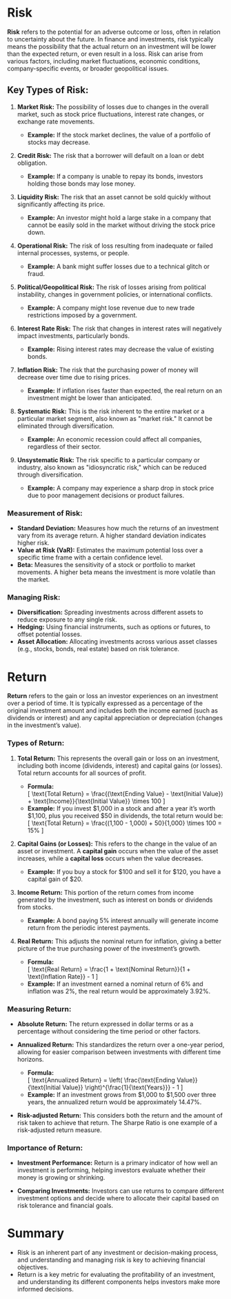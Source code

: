 # Risk

**Risk** refers to the potential for an adverse outcome or loss, often in relation to uncertainty about the future. In finance and investments, risk typically means the possibility that the actual return on an investment will be lower than the expected return, or even result in a loss. Risk can arise from various factors, including market fluctuations, economic conditions, company-specific events, or broader geopolitical issues.

## Key Types of Risk:

1. **Market Risk:** The possibility of losses due to changes in the overall market, such as stock price fluctuations, interest rate changes, or exchange rate movements.
   - **Example:** If the stock market declines, the value of a portfolio of stocks may decrease.

2. **Credit Risk:** The risk that a borrower will default on a loan or debt obligation.
   - **Example:** If a company is unable to repay its bonds, investors holding those bonds may lose money.

3. **Liquidity Risk:** The risk that an asset cannot be sold quickly without significantly affecting its price.
   - **Example:** An investor might hold a large stake in a company that cannot be easily sold in the market without driving the stock price down.

4. **Operational Risk:** The risk of loss resulting from inadequate or failed internal processes, systems, or people.
   - **Example:** A bank might suffer losses due to a technical glitch or fraud.

5. **Political/Geopolitical Risk:** The risk of losses arising from political instability, changes in government policies, or international conflicts.
   - **Example:** A company might lose revenue due to new trade restrictions imposed by a government.

6. **Interest Rate Risk:** The risk that changes in interest rates will negatively impact investments, particularly bonds.
   - **Example:** Rising interest rates may decrease the value of existing bonds.

7. **Inflation Risk:** The risk that the purchasing power of money will decrease over time due to rising prices.
   - **Example:** If inflation rises faster than expected, the real return on an investment might be lower than anticipated.

8. **Systematic Risk:** This is the risk inherent to the entire market or a particular market segment, also known as "market risk." It cannot be eliminated through diversification.
   - **Example:** An economic recession could affect all companies, regardless of their sector.

9. **Unsystematic Risk:** The risk specific to a particular company or industry, also known as "idiosyncratic risk," which can be reduced through diversification.
   - **Example:** A company may experience a sharp drop in stock price due to poor management decisions or product failures.

### Measurement of Risk:

- **Standard Deviation:** Measures how much the returns of an investment vary from its average return. A higher standard deviation indicates higher risk.
- **Value at Risk (VaR):** Estimates the maximum potential loss over a specific time frame with a certain confidence level.
- **Beta:** Measures the sensitivity of a stock or portfolio to market movements. A higher beta means the investment is more volatile than the market.

### Managing Risk:
- **Diversification:** Spreading investments across different assets to reduce exposure to any single risk.
- **Hedging:** Using financial instruments, such as options or futures, to offset potential losses.
- **Asset Allocation:** Allocating investments across various asset classes (e.g., stocks, bonds, real estate) based on risk tolerance.

# Return

**Return** refers to the gain or loss an investor experiences on an investment over a period of time. It is typically expressed as a percentage of the original investment amount and includes both the income earned (such as dividends or interest) and any capital appreciation or depreciation (changes in the investment’s value).

### Types of Return:

1. **Total Return:** This represents the overall gain or loss on an investment, including both income (dividends, interest) and capital gains (or losses). Total return accounts for all sources of profit.
   - **Formula:**  
   \[
   \text{Total Return} = \frac{(\text{Ending Value} - \text{Initial Value}) + \text{Income}}{\text{Initial Value}} \times 100
   \]
   - **Example:** If you invest $1,000 in a stock and after a year it’s worth $1,100, plus you received $50 in dividends, the total return would be:  
   \[
   \text{Total Return} = \frac{(1,100 - 1,000) + 50}{1,000} \times 100 = 15\%
   \]

2. **Capital Gains (or Losses):** This refers to the change in the value of an asset or investment. A **capital gain** occurs when the value of the asset increases, while a **capital loss** occurs when the value decreases.
   - **Example:** If you buy a stock for $100 and sell it for $120, you have a capital gain of $20.

3. **Income Return:** This portion of the return comes from income generated by the investment, such as interest on bonds or dividends from stocks.
   - **Example:** A bond paying 5% interest annually will generate income return from the periodic interest payments.

4. **Real Return:** This adjusts the nominal return for inflation, giving a better picture of the true purchasing power of the investment’s growth.
   - **Formula:**  
   \[
   \text{Real Return} = \frac{1 + \text{Nominal Return}}{1 + \text{Inflation Rate}} - 1
   \]
   - **Example:** If an investment earned a nominal return of 6% and inflation was 2%, the real return would be approximately 3.92%.

### Measuring Return:

- **Absolute Return:** The return expressed in dollar terms or as a percentage without considering the time period or other factors.
  
- **Annualized Return:** This standardizes the return over a one-year period, allowing for easier comparison between investments with different time horizons.
  - **Formula:**  
  \[
  \text{Annualized Return} = \left( \frac{\text{Ending Value}}{\text{Initial Value}} \right)^{\frac{1}{\text{Years}}} - 1
  \]
  - **Example:** If an investment grows from $1,000 to $1,500 over three years, the annualized return would be approximately 14.47%.

- **Risk-adjusted Return:** This considers both the return and the amount of risk taken to achieve that return. The Sharpe Ratio is one example of a risk-adjusted return measure.

### Importance of Return:
- **Investment Performance:** Return is a primary indicator of how well an investment is performing, helping investors evaluate whether their money is growing or shrinking.
  
- **Comparing Investments:** Investors can use returns to compare different investment options and decide where to allocate their capital based on risk tolerance and financial goals.

# Summary 
- Risk is an inherent part of any investment or decision-making process, and understanding and managing risk is key to achieving financial objectives.
- Return is a key metric for evaluating the profitability of an investment, and understanding its different components helps investors make more informed decisions.
